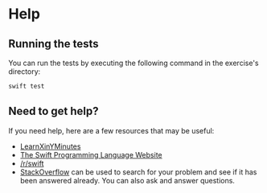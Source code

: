 # Help

## Running the tests

You can run the tests by executing the following command in the exercise's directory:

```bash
swift test
```

## Need to get help?

If you need help, here are a few resources that may be useful:

- [LearnXinYMinutes](https://learnxinyminutes.com/docs/swift/)
- [The Swift Programming Language Website](https://swift.org/documentation/)
- [/r/swift](https://www.reddit.com/r/swift)
- [StackOverflow](http://stackoverflow.com/questions/tagged/swift) can be used to search for your problem and see if it has been answered already. You can also ask and answer questions.
